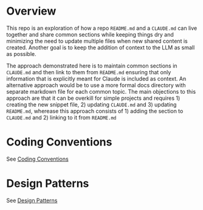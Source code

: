 # Overview
This repo is an exploration of how a repo `README.md` and a `CLAUDE.md` can live together and share common sections while keeping things dry and minimizing the need to update multiple files when new shared content is created.
Another goal is to keep the addition of context to the LLM as small as possible.

The approach demonstrated here is to maintain common sections in `CLAUDE.md` and then link to them from `README.md` ensuring that only information that is explicitly meant for Claude is included as context.  An alternative approach would be to use a more formal docs directory with separate markdown file for each common topic.  The main objections to this approach are that it can be overkill for simple projects and requires 1) creating the new snippet file, 2) updating `CLAUDE.md` and 3) updating `README.md`, wherease this approach consists of 1) adding the section to `CLAUDE.md` and 2) linking to it from `README.md`

# Coding Conventions
See [Coding Conventions](./CLAUDE.md#coding-conventions)

# Design Patterns
See [Design Patterns](./CLAUDE.md#design-patterns)
